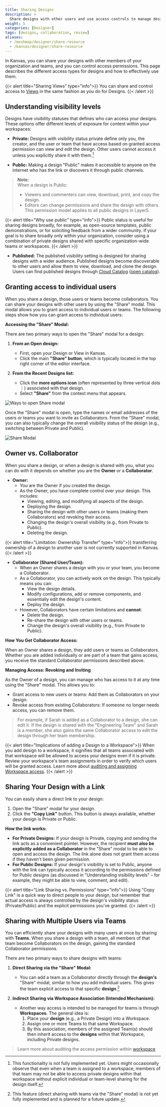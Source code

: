 ```yaml
---
title: Sharing Designs
description: >
  Share designs with other users and use access controls to manage design permissions and visibility.
weight: 5
categories: [Designer]
tags: [designs, collaboration, review]
aliases:
  - /meshmap/designer/share-resource
  - /kanvas/designer/share-resource
---
```

In Kanvas, you can share your designs with other members of your organization and teams, and you can control access permissions. This page describes the different access types for designs and how to effectively use them.

{{< alert title="Sharing Views" type="info">}}
You can share and control access to [Views](/kanvas/operator/views) in the same fashion as you do for Designs.
{{< /alert >}}

## Understanding visibility levels

Designs have visibility statuses that defines who can access your designs. These options offer different levels of exposure for content within your workspaces:

- **Private:** Designs with visibility status private define only you, the creator, and the user or team that have access based on granted access permission can view and edit the design. Other users cannot access it unless you explicitly share it with them.[^1]

- **Public:**  Making a design "Public" makes it accessible to anyone on the internet who has the link or discovers it through public channels.
> **Note:**  
> When a design is Public:  
> - Viewers and commenters can view, download, print, and copy the design.  
> - Editors can change permissions and share the design with others.  
> This permission model applies to all public designs in Layer5.

{{< alert title="Why use public" type="info">}}
Public status is useful for sharing designs broadly, for example, as open-source templates, public demonstrations, or for soliciting feedback from a wider community. If your goal is to share broadly only within your organization, consider using a combination of private designs shared with specific organization-wide teams or workspaces.
{{< /alert >}}

- **Published:**  The published visibility setting is designed for sharing designs with a wider audience. Published designs become discoverable to other users and allow them to view, download, and clone the design. Users can find published designs through [Cloud Catalog](/cloud/catalog) ([open catalog](https://cloud.layer5.io/catalog)).

## Granting access to individual users

When you share a design, those users or teams become collaborators. You can share your designs with other users by using the "Share" modal. This modal allows you to grant access to individual users or teams. The following steps show how you can grant access to individual users:

**Accessing the "Share" Modal:**

There are two primary ways to open the "Share" modal for a design:

1.  **From an Open design:**
    * First, open your Design or View in Kanvas.
    * Click the main **"Share" button**, which is typically located in the top right corner of the editor interface.

2.  **From the Recent Designs list:**
    * Click the **more options icon** (often represented by three vertical dots ⋮) associated with that design.
    * Select **"Share"** from the context menu that appears.

![Ways to open Share modal](/kanvas/designer/sharing/model-where.gif)

Once the "Share" modal is open, type the names or email addresses of the users or teams you want to invite as Collaborators. From the "Share" modal, you can also typically change the overall visibility status of the design (e.g., switching between Private and Public).

![Share Modal](/kanvas/designer/sharing/share-model.png)

## Owner vs. Collaborator

When you share a design, or when a design is shared with you, what you can do with it depends on whether you are the **Owner** or a **Collaborator**. 

-   **Owner:**
    -   You are the Owner if you created the design.
    -   As the Owner, you have complete control over your design. This includes:
        -   Viewing, editing, and modifying all aspects of the design.
        -   Deploying the design.
        -   Sharing the design with other users or teams (making them Collaborators) and revoking their access.
        -   Changing the design's overall visibility (e.g., from Private to Public).
        -   Deleting the design.

{{< alert title="Limitation: Ownership Transfer" type="info">}}
transferring ownership of a design to another user is not currently supported in Kanvas.
{{< /alert >}}

-   **Collaborator (Shared User/Team):**
    -   When an Owner shares a design with you or your team, you become a Collaborator.
    -   As a Collaborator, you can actively work on the design. This typically means you can:
        -   View the design details.
        -   Modify configurations, add or remove components, and essentially edit the design's content.
        -   Deploy the design.
    -   However, Collaborators have certain limitations and **cannot**:
        -   Delete the design.
        -   Re-share the design with other users or teams.
        -   Change the design's overall visibility (e.g., from Private to Public).

**How You Get Collaborator Access:**

When an Owner shares a design, they add users or teams as Collaborators. Whether you are added individually or are part of a team that gains access, you receive the standard Collaborator permissions described above.

**Managing Access: Revoking and Inviting**

As the Owner of a design, you can manage who has access to it at any time using the "Share" modal. This allows you to:

-   Grant access to new users or teams: Add them as Collaborators on your design.
-   Revoke access from existing Collaborators: If someone no longer needs access, you can remove them.

> For example, if Sarah is added as a Collaborator to a design, she can edit it. If the design is shared with the "Engineering Team" and Sarah is a member, she also gains the same Collaborator access to edit the design through her team membership.

{{< alert title="Implications of adding a Design to a Workspace">}}
When you add design to a workspace, it signifies that all teams associated with that workspace will be allowed to access your designs even if it is private. Review your workspace's team assignments in order to verify which users will be granted access.
Learn more about [auditing and assigning Workspace access](/cloud/spaces/workspaces/).
{{< /alert >}}

## Sharing Your Design with a Link

You can easily share a direct link to your design:

1.  Open the "Share" modal for your design.
2.  Click the **"Copy Link"** button. This button is always available, whether your design is Private or Public.

**How the link works:**

-   **For Private Designs:** If your design is Private, copying and sending the link acts as a convenient pointer. However, the recipient **must also be explicitly added as a Collaborator** in the "Share" modal to be able to open and access the design. The link alone does not grant them access if they haven't been given permission.
-   **For Public Designs:** If your design's visibility is set to Public, anyone with the link can typically access it according to the permissions defined for Public designs (as discussed in "Understanding visibility levels" – for example, they might be able to view, comment, and edit).

{{< alert title="Link Sharing vs. Permissions" type="info">}}
Using "Copy Link" is a quick way to direct people to your design, but remember that actual access is always controlled by the design's visibility status (Private/Public) and the explicit permissions you've granted.
{{< /alert >}}

## Sharing with Multiple Users via Teams

You can efficiently share your designs with many users at once by sharing with **Teams**. When you share a design with a team, all members of that team become Collaborators on the design, gaining the standard Collaborator permissions.

There are two primary ways to share designs with teams:

1.  **Direct Sharing via the "Share" Modal:**
    * You can add a team as a Collaborator directly through the **design's** "Share" modal, similar to how you add individual users. This gives the team explicit access to that specific **design**.[^2]

2.  **Indirect Sharing via Workspace Association (Intended Mechanism):**
    * Another way access is intended to be managed for teams is through **Workspaces**. The general idea is:
        1.  Place your **design** (e.g., a Private Design) into a Workspace.
        2.  Assign one or more Teams to that same Workspace.
        3.  By this association, members of the assigned Team(s) should then inherit access to the **designs** within that Workspace, including Private designs.

> Learn more about auditing the access permission within [workspace](/cloud/spaces/workspaces/)

[^1]: This functionality is not fully implemented yet. Users might occasionally observe that even when a team is assigned to a workspace, members of that team may not be able to access private designs within that workspace without explicit individual or team-level sharing for the design itself.
[^2]: This feature (direct sharing with teams via the "Share" modal) is not yet fully implemented and is planned for a future update.